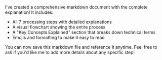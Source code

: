 I've created a comprehensive markdown document with the complete explanation! It includes:

- All 7 processing steps with detailed explanations
- A visual flowchart showing the entire process
- A "Key Concepts Explained" section that breaks down technical terms
- Emojis and formatting to make it easy to read

You can now save this markdown file and reference it anytime. Feel free to ask if you'd like me to add more details about any specific step!
